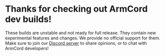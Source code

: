 # Thanks for checking out ArmCord dev builds!
These builds are unstable and not ready for full release. They contain new experimental features and changes. We provide no official support for them.   
Make sure to join our [Discord server](https://discord.gg/uaW5vMY3V6) to share opinions, or to chat with ArmCord developers!
